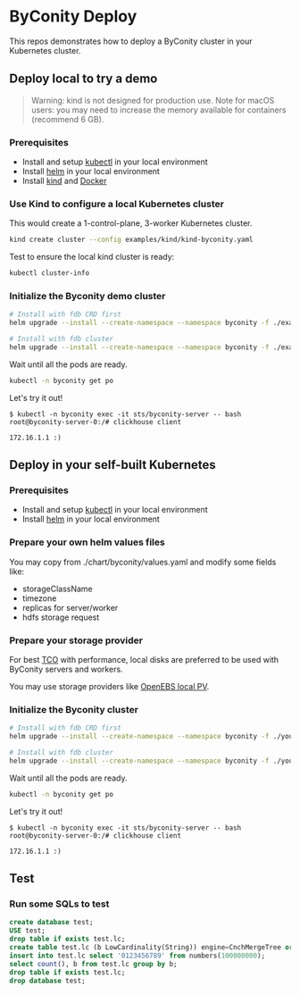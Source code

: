 # ByConity Deploy

This repos demonstrates how to deploy a ByConity cluster in your Kubernetes cluster.

## Deploy local to try a demo

> Warning: kind is not designed for production use.
> Note for macOS users: you may need to increase the memory available for containers (recommend 6 GB).

### Prerequisites

- Install and setup [kubectl](https://kubernetes.io/docs/tasks/tools/install-kubectl/) in your local environment
- Install [helm](https://helm.sh/) in your local environment
- Install [kind](https://kind.sigs.k8s.io/) and [Docker](https://www.docker.com/)

### Use Kind to configure a local Kubernetes cluster

This would create a 1-control-plane, 3-worker Kubernetes cluster.

```bash
kind create cluster --config examples/kind/kind-byconity.yaml
```

Test to ensure the local kind cluster is ready:

```bash
kubectl cluster-info
```

### Initialize the Byconity demo cluster

```bash
# Install with fdb CRD first
helm upgrade --install --create-namespace --namespace byconity -f ./examples/kind/values-kind.yaml byconity ./chart/byconity --set fdb.enabled=false

# Install with fdb cluster
helm upgrade --install --create-namespace --namespace byconity -f ./examples/kind/values-kind.yaml byconity ./chart/byconity
```

Wait until all the pods are ready.

```bash
kubectl -n byconity get po
```

Let's try it out!

```
$ kubectl -n byconity exec -it sts/byconity-server -- bash
root@byconity-server-0:/# clickhouse client

172.16.1.1 :)
```

## Deploy in your self-built Kubernetes

### Prerequisites

- Install and setup [kubectl](https://kubernetes.io/docs/tasks/tools/install-kubectl/) in your local environment
- Install [helm](https://helm.sh/) in your local environment

### Prepare your own helm values files

You may copy from ./chart/byconity/values.yaml and modify some fields like:

- storageClassName
- timezone
- replicas for server/worker
- hdfs storage request

### Prepare your storage provider

For best [TCO](https://en.wikipedia.org/wiki/Total_cost_of_ownership) with performance, local disks are preferred to be used with ByConity servers and workers.

You may use storage providers like [OpenEBS local PV](https://openebs.io/docs/concepts/localpv).

### Initialize the Byconity cluster

```bash
# Install with fdb CRD first
helm upgrade --install --create-namespace --namespace byconity -f ./your/custom/values.yaml byconity ./chart/byconity --set fdb.enabled=false

# Install with fdb cluster
helm upgrade --install --create-namespace --namespace byconity -f ./your/custom/values.yaml byconity ./chart/byconity
```

Wait until all the pods are ready.

```bash
kubectl -n byconity get po
```

Let's try it out!

```
$ kubectl -n byconity exec -it sts/byconity-server -- bash
root@byconity-server-0:/# clickhouse client

172.16.1.1 :)
```

## Test

### Run some SQLs to test

```sql
create database test;
USE test;
drop table if exists test.lc;
create table test.lc (b LowCardinality(String)) engine=CnchMergeTree order by b;
insert into test.lc select '0123456789' from numbers(100000000);
select count(), b from test.lc group by b;
drop table if exists test.lc;
drop database test;
```
